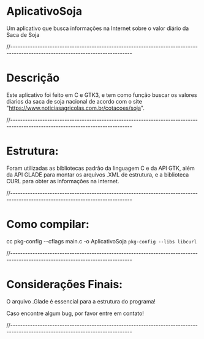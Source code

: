 # AplicativoSoja
Um aplicativo que busca informações na Internet sobre o valor diário da Saca de Soja

//-------------------------------------------------------------------------------------------------------------------------------

# Descrição

Este aplicativo foi feito em C e GTK3, e tem como função buscar os valores diarios da saca de soja nacional de acordo com o
site "https://www.noticiasagricolas.com.br/cotacoes/soja".

//-------------------------------------------------------------------------------------------------------------------------------

# Estrutura:

Foram utilizadas  as bibliotecas padrão da linguagem C e da API GTK, além da API GLADE para montar os arquivos .XML de estrutura,
e a biblioteca CURL para obter as informações na internet.

//-------------------------------------------------------------------------------------------------------------------------------

# Como compilar:

cc pkg-config --cflags main.c -o AplicativoSoja `pkg-config --libs libcurl`

//-------------------------------------------------------------------------------------------------------------------------------

# Considerações Finais:

O arquivo .Glade é essencial para a estrutura do programa!

Caso encontre algum bug, por favor entre em contato!

//-------------------------------------------------------------------------------------------------------------------------------

